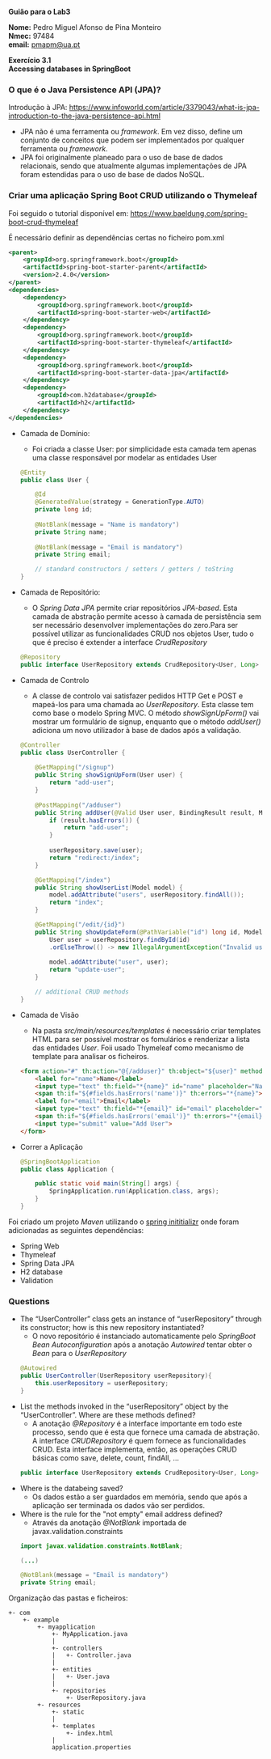 **Guião para o Lab3**

**Nome:** Pedro Miguel Afonso de Pina Monteiro <br>
**Nmec:** 97484 <br>
**email:** pmapm@ua.pt

**Exercício 3.1**<br>
**Accessing databases in SpringBoot**<br>

### O que é o Java Persistence API (JPA)?
Introdução à JPA: https://www.infoworld.com/article/3379043/what-is-jpa-introduction-to-the-java-persistence-api.html
- JPA não é uma ferramenta ou *framework*. Em vez disso, define um conjunto de conceitos que podem ser implementados por qualquer ferramenta ou *framework*.
- JPA foi originalmente planeado para o uso de base de dados relacionais, sendo que atualmente algumas implementações de JPA foram estendidas para o uso de base de dados NoSQL.

### Criar uma aplicação Spring Boot CRUD utilizando o Thymeleaf

Foi seguido o tutorial disponível em: https://www.baeldung.com/spring-boot-crud-thymeleaf

É necessário definir as dependências certas no ficheiro pom.xml
```xml
<parent>
    <groupId>org.springframework.boot</groupId>
    <artifactId>spring-boot-starter-parent</artifactId>
    <version>2.4.0</version>
</parent>
<dependencies>
    <dependency>
        <groupId>org.springframework.boot</groupId>
        <artifactId>spring-boot-starter-web</artifactId>
    </dependency>
    <dependency>
        <groupId>org.springframework.boot</groupId>
        <artifactId>spring-boot-starter-thymeleaf</artifactId>
    </dependency>
    <dependency>
        <groupId>org.springframework.boot</groupId>
        <artifactId>spring-boot-starter-data-jpa</artifactId>
    </dependency>
    <dependency>
        <groupId>com.h2database</groupId>
        <artifactId>h2</artifactId>
    </dependency>
</dependencies>
```
- Camada de Domínio:
    - Foi criada a classe User: por simplicidade esta camada tem apenas uma classe responsável por modelar as entidades User
    ```java
    @Entity
    public class User {
    
        @Id
        @GeneratedValue(strategy = GenerationType.AUTO)
        private long id;
        
        @NotBlank(message = "Name is mandatory")
        private String name;
        
        @NotBlank(message = "Email is mandatory")
        private String email;

        // standard constructors / setters / getters / toString
    }
    ```
- Camada de Repositório:
    - O *Spring Data JPA* permite criar repositórios *JPA-based*. Esta camada de abstração permite acesso à camada de persistência sem ser necessário desenvolver implementações do zero.Para ser possível utilizar as funcionalidades CRUD nos objetos User, tudo o que é preciso é extender a interface *CrudRepository*
    ```java
    @Repository
    public interface UserRepository extends CrudRepository<User, Long> {}
    ```

- Camada de Controlo
    - A classe de controlo vai satisfazer pedidos HTTP Get e POST e mapeá-los para uma chamada ao *UserRepository*. Esta classe tem como base o modelo Spring MVC. O método *showSignUpForm()* vai mostrar um formulário de signup, enquanto que o método *addUser()* adiciona um novo utilizador à base de dados após a validação.

    ```java
    @Controller
    public class UserController {
        
        @GetMapping("/signup")
        public String showSignUpForm(User user) {
            return "add-user";
        }
        
        @PostMapping("/adduser")
        public String addUser(@Valid User user, BindingResult result, Model model) {
            if (result.hasErrors()) {
                return "add-user";
            }
            
            userRepository.save(user);
            return "redirect:/index";
        }

        @GetMapping("/index")
        public String showUserList(Model model) {
            model.addAttribute("users", userRepository.findAll());
            return "index";
        }

        @GetMapping("/edit/{id}")
        public String showUpdateForm(@PathVariable("id") long id, Model model) {
            User user = userRepository.findById(id)
            .orElseThrow(() -> new IllegalArgumentException("Invalid user Id:" + id));
            
            model.addAttribute("user", user);
            return "update-user";
        }

        // additional CRUD methods
    }
    ```
- Camada de Visão 
    - Na pasta *src/main/resources/templates* é necessário criar templates HTML para ser possível mostrar os fomulários e renderizar a lista das entidades *User*. Foii usado Thymeleaf como mecanismo de template para analisar os ficheiros.
    ```html
    <form action="#" th:action="@{/adduser}" th:object="${user}" method="post">
        <label for="name">Name</label>
        <input type="text" th:field="*{name}" id="name" placeholder="Name">
        <span th:if="${#fields.hasErrors('name')}" th:errors="*{name}"></span>
        <label for="email">Email</label>
        <input type="text" th:field="*{email}" id="email" placeholder="Email">
        <span th:if="${#fields.hasErrors('email')}" th:errors="*{email}"></span>
        <input type="submit" value="Add User">   
    </form>
    ```

- Correr a Aplicação
    ```java
    @SpringBootApplication
    public class Application {

        public static void main(String[] args) {
            SpringApplication.run(Application.class, args);
        }
    }
    ```

Foi criado um projeto *Maven* utilizando o [spring inititializr](https://start.spring.io/) onde foram adicionadas as seguintes dependências:
-  Spring Web
- Thymeleaf
- Spring Data JPA
- H2 database
- Validation

### Questions
- The “UserController” class gets an instance of “userRepository” through its constructor; how is this new repository instantiated?
    - O novo repositório é instanciado automaticamente pelo *SpringBoot Bean Autoconfiguration* após a anotação *Autowired* tentar obter o *Bean* para o *UserRepository*  
    ```java
    @Autowired
    public UserController(UserRepository userRepository){
        this.userRepository = userRepository;
    }
    ```
- List the methods invoked in the “userRepository” object by the “UserController”. Where are these methods defined?
    - A anotação *@Repository* é a interface importante em todo este processo, sendo que é esta que fornece uma camada de abstração. A interface *CRUDRepository* é quem fornece as funcionalidades CRUD. Esta interface implementa, então, as operações CRUD básicas como save, delete, count, findAll, ...
    ```java
    public interface UserRepository extends CrudRepository<User, Long> {}
    ```
- Where is the databeing saved?
    - Os dados estão a ser guardados em memória, sendo que após a aplicação ser terminada os dados vão ser perdidos.
- Where is the rule for the "not empty" email address defined?
    - Através da anotação *@NotBlank* importada de javax.validation.constraints
    ```java
    import javax.validation.constraints.NotBlank;

    (...)

    @NotBlank(message = "Email is mandatory")
    private String email;
    ```

Organização das pastas e ficheiros:
```
+- com
    +- example     
        +- myapplication
            +- MyApplication.java
            |
            +- controllers
            |   +- Controller.java
            |
            +- entities
            |   +- User.java
            |
            +- repositories
                +- UserRepository.java
        +- resources
            +- static
            |
            +- templates
                +- index.html
            |
            application.properties
```